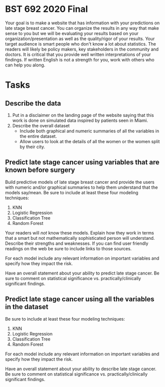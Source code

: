 # BST 692 2020 Final

Your goal is to make a website that has information with your predictions on late stage breast cancer.  You can organize the results in any way that make sense to you but we will be evaluating your results based on your organization/presentation as well as the quality/rigor of your results.  Your target audience is smart people who don't know a lot about statistics.  The readers will likely be policy makers, key stakeholders in the community and doctors.  It is critical that you provide well written interpretations of your findings.  If written English is not a strength for you, work with others who can help you along.

# Tasks
## Describe the data

1. Put in a disclaimer on the landing page of the website saying that this work is done on simulated data inspired by patients seen in Miami. 
1. Describe the overall dataset
    + Include both graphical and numeric summaries of all the variables in the entire dataset.
    + Allow users to look at the details of all the women or the women split by their city.

## Predict late stage cancer using variables that are known before surgery
Build predictive models of late stage breast cancer and provide the users with numeric and/or graphical summaries to help them understand that the models say/mean. Be sure to include at least these four modeling techniques:

1. KNN
1. Logistic Regression
1. Classification Tree
1. Random Forest

Your readers will *not* know these models.  Explain how they work in terms that a smart but not mathematically sophisticated person will understand. Describe their strengths and weaknesses. If you can find user friendly readings on the web be sure to include links to those sources.

For each model include any relevant information on important variables and specify how they impact the risk.

Have an overall statement about your ability to predict late stage cancer.  Be sure to comment on statistical significance vs. practically/clinically significant findings.

## Predict late stage cancer using all the variables in the dataset
Be sure to include at least these four modeling techniques:

1. KNN
1. Logistic Regression
1. Classification Tree
1. Random Forest

For each model include any relevant information on important variables and specify how they impact the risk.

Have an overall statement about your ability to describe late stage cancer.  Be sure to comment on statistical significance vs. practically/clinically significant findings.
